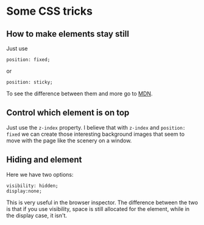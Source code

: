 # Some CSS tricks

## How to make elements stay still

Just use

```
position: fixed;
```

or

```
position: sticky;
```

To see the difference between them and more go to [MDN](https://developer.mozilla.org/en-US/docs/Web/CSS/position).

## Control which element is on top

Just use the `z-index` property. I believe that with `z-index` and `position: fixed` we can create those interesting background images that seem to move with the page like the scenery on a window.

## Hiding and element

Here we have two options:

```
visibility: hidden;
display:none;
```

This is very useful in the browser inspector. The difference between the two is that if you use visibility, space is still allocated for the element, while in the display case, it isn't.
